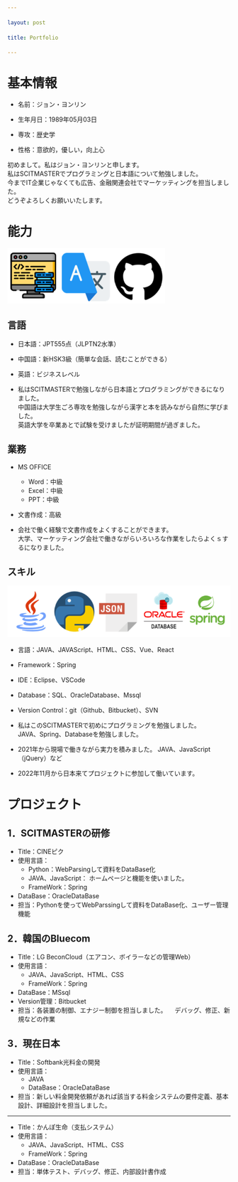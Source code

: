 ```yaml
---

layout: post

title: Portfolio

---
```


基本情報
======
+ 名前：ジョン・ヨンリン

+ 生年月日：1989年05月03日

+ 専攻：歴史学

+ 性格：意欲的，優しい，向上心

初めまして。私はジョン・ヨンリンと申します。   
私はSCITMASTERでプログラミングと日本語について勉強しました。    
今までIT企業じゃなくても広告、金融関連会社でマーケッティングを担当しました。    
どうぞよろしくお願いいたします。    


能力
=====
![Ability](/images/ability.PNG)

言語
----
+ 日本語：JPT555点（JLPTN2水準）
+ 中国語：新HSK3級（簡単な会話、読むことができる）
+ 英語：ビジネスレベル

+ 私はSCITMASTERで勉強しながら日本語とプログラミングができるになりました。     
  中国語は大学生ごろ専攻を勉強しながら漢字と本を読みながら自然に学びました。     
  英語大学を卒業あとで試験を受けましたが証明期間が過ぎました。

業務
----
+ MS OFFICE
  + Word：中級
  + Excel：中級
  + PPT：中級
+ 文書作成：高級

+ 会社で働く経験で文書作成をよくすることができます。     
  大学、マーケッティング会社で働きながらいろいろな作業をしたらよくｓするになりました。

スキル
------
![Skill](/images/skill.PNG)

+ 言語：JAVA、JAVAScript、HTML、CSS、Vue、React
+ Framework：Spring
+ IDE：Eclipse、VSCode
+ Database：SQL、OracleDatabase、Mssql
+ Version Control：git（Github、Bitbucket）、SVN

+ 私はこのSCITMASTERで初めにプログラミングを勉強しました。     
  JAVA、Spring、Databaseを勉強しました。      

+ 2021年から現場で働きながら実力を積みました。
  JAVA、JavaScript（jQuery）など

+ 2022年11月から日本来てプロジェクトに参加して働いています。
  

プロジェクト
=====
1．SCITMASTERの研修
---
+ Title：CINEピク   
+ 使用言語：
  + Python：WebParsingして資料をDataBase化
  + JAVA、JavaScript： ホームページと機能を使いました。   
  + FrameWork：Spring
+ DataBase：OracleDataBase
+ 担当：Pythonを使ってWebParssingして資料をDataBase化、ユーザー管理機能
     
2．韓国のBluecom
---
+ Title：LG BeconCloud（エアコン、ボイラーなどの管理Web）
+ 使用言語：
  + JAVA、JavaScript、HTML、CSS   
  + FrameWork：Spring
+ DataBase：MSsql
+ Version管理：Bitbucket
+ 担当：各装置の制御、エナジー制御を担当しました。
      　デバッグ、修正、新規などの作業

3．現在日本
---
+ Title：Softbank光料金の開発   
+ 使用言語：
  + JAVA   
  + DataBase：OracleDataBase
+ 担当：新しい料金開発依頼があれば該当する料金システムの要件定義、基本設計、詳細設計を担当しました。

*******

+ Title：かんぽ生命（支払システム）
+ 使用言語：
  + JAVA、JavaScript、HTML、CSS   
  + FrameWork：Spring
+ DataBase：OracleDataBase
+ 担当：単体テスト、デバッグ、修正、内部設計書作成
